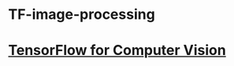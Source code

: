 # TF-image-processing
# [TensorFlow for Computer Vision](https://www.youtube.com/watch?v=O7EV2BjOXus&list=PLQ5j-FTc2VhDTrX24ifL-qyAcHUJtZQZ3)
